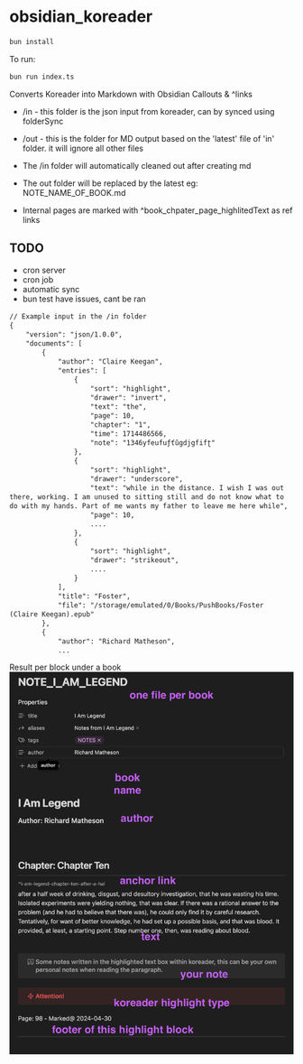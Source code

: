 # obsidian_koreader

```bash
bun install
```

To run:

```bash
bun run index.ts
```
Converts Koreader into Markdown with Obsidian Callouts & ^links

- /in - this folder is the json input from koreader, can by synced using folderSync
- /out - this is the folder for MD output based on the 'latest' file of 'in' folder. it will ignore all other files

- The /in folder will automatically cleaned out after creating md
- The out folder will be replaced by the latest eg: NOTE_NAME_OF_BOOK.md
- Internal pages are marked with ^book_chpater_page_highlitedText as ref links



## TODO
- cron server
- cron job
- automatic sync
- bun test have issues, cant be ran



```
// Example input in the /in folder
{
    "version": "json/1.0.0",
    "documents": [
        {
            "author": "Claire Keegan",
            "entries": [
                {
                    "sort": "highlight",
                    "drawer": "invert",
                    "text": "the",
                    "page": 10,
                    "chapter": "1",
                    "time": 1714486566,
                    "note": "1346yfeufuƒťûgdjgfifʈ"
                },
                {
                    "sort": "highlight",
                    "drawer": "underscore",
                    "text": "while in the distance. I wish I was out there, working. I am unused to sitting still and do not know what to do with my hands. Part of me wants my father to leave me here while",
                    "page": 10,
                    ....
                },
                {
                    "sort": "highlight",
                    "drawer": "strikeout",
                    ....
                }
            ],
            "title": "Foster",
            "file": "/storage/emulated/0/Books/PushBooks/Foster (Claire Keegan).epub"
        },
        {
            "author": "Richard Matheson",
            ...
```

Result per block under a book
![image](./example.png)
